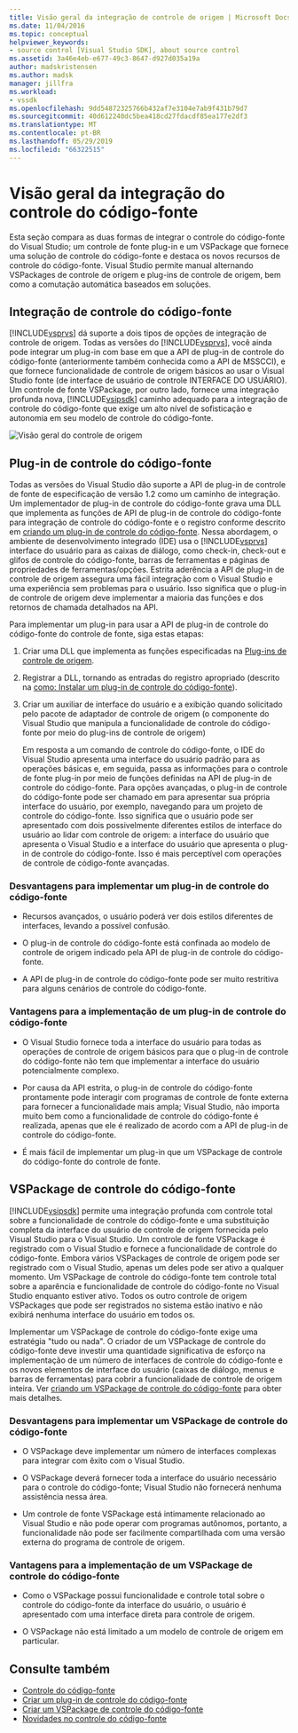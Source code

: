 ```yaml
---
title: Visão geral da integração de controle de origem | Microsoft Docs
ms.date: 11/04/2016
ms.topic: conceptual
helpviewer_keywords:
- source control [Visual Studio SDK], about source control
ms.assetid: 3a46e4eb-e677-49c3-8647-d927d035a19a
author: madskristensen
ms.author: madsk
manager: jillfra
ms.workload:
- vssdk
ms.openlocfilehash: 9dd54872325766b432af7e3104e7ab9f431b79d7
ms.sourcegitcommit: 40d612240dc5bea418cd27fdacdf85ea177e2df3
ms.translationtype: MT
ms.contentlocale: pt-BR
ms.lasthandoff: 05/29/2019
ms.locfileid: "66322515"
---
```

# <a name="source-control-integration-overview"></a>Visão geral da integração do controle do código-fonte
Esta seção compara as duas formas de integrar o controle do código-fonte do Visual Studio; um controle de fonte plug-in e um VSPackage que fornece uma solução de controle do código-fonte e destaca os novos recursos de controle do código-fonte. Visual Studio permite manual alternando VSPackages de controle de origem e plug-ins de controle de origem, bem como a comutação automática baseados em soluções.

## <a name="source-control-integration"></a>Integração de controle do código-fonte
 [!INCLUDE[vsprvs](../../code-quality/includes/vsprvs_md.md)] dá suporte a dois tipos de opções de integração de controle de origem. Todas as versões do [!INCLUDE[vsprvs](../../code-quality/includes/vsprvs_md.md)], você ainda pode integrar um plug-in com base em que a API de plug-in de controle do código-fonte (anteriormente também conhecida como a API de MSSCCI), e que fornece funcionalidade de controle de origem básicos ao usar o Visual Studio fonte (de interface de usuário de controle INTERFACE DO USUÁRIO). Um controle de fonte VSPackage, por outro lado, fornece uma integração profunda nova, [!INCLUDE[vsipsdk](../../extensibility/includes/vsipsdk_md.md)] caminho adequado para a integração de controle do código-fonte que exige um alto nível de sofisticação e autonomia em seu modelo de controle do código-fonte.

 ![Visão geral do controle de origem](../../extensibility/internals/media/sourcectnrloverview.gif "SourceCtnrlOverview")

## <a name="source-control-plug-in"></a>Plug-in de controle do código-fonte
 Todas as versões do Visual Studio dão suporte a API de plug-in de controle de fonte de especificação de versão 1.2 como um caminho de integração. Um implementador de plug-in de controle do código-fonte grava uma DLL que implementa as funções de API de plug-in de controle do código-fonte para integração de controle do código-fonte e o registro conforme descrito em [criando um plug-in de controle do código-fonte](../../extensibility/internals/creating-a-source-control-plug-in.md). Nessa abordagem, o ambiente de desenvolvimento integrado (IDE) usa o [!INCLUDE[vsprvs](../../code-quality/includes/vsprvs_md.md)] interface do usuário para as caixas de diálogo, como check-in, check-out e glifos de controle do código-fonte, barras de ferramentas e páginas de propriedades de ferramentas/opções. Estrita aderência a API de plug-in de controle de origem assegura uma fácil integração com o Visual Studio e uma experiência sem problemas para o usuário. Isso significa que o plug-in de controle de origem deve implementar a maioria das funções e dos retornos de chamada detalhados na API.

 Para implementar um plug-in para usar a API de plug-in de controle do código-fonte do controle de fonte, siga estas etapas:

1. Criar uma DLL que implementa as funções especificadas na [Plug-ins de controle de origem](../../extensibility/source-control-plug-ins.md).

2. Registrar a DLL, tornando as entradas do registro apropriado (descrito na [como: Instalar um plug-in de controle do código-fonte](../../extensibility/internals/how-to-install-a-source-control-plug-in.md)).

3. Criar um auxiliar de interface do usuário e a exibição quando solicitado pelo pacote de adaptador de controle de origem (o componente do Visual Studio que manipula a funcionalidade de controle do código-fonte por meio do plug-ins de controle de origem)

   Em resposta a um comando de controle do código-fonte, o IDE do Visual Studio apresenta uma interface do usuário padrão para as operações básicas e, em seguida, passa as informações para o controle de fonte plug-in por meio de funções definidas na API de plug-in de controle do código-fonte. Para opções avançadas, o plug-in de controle do código-fonte pode ser chamado em para apresentar sua própria interface do usuário, por exemplo, navegando para um projeto de controle do código-fonte. Isso significa que o usuário pode ser apresentado com dois possivelmente diferentes estilos de interface do usuário ao lidar com controle de origem: a interface do usuário que apresenta o Visual Studio e a interface do usuário que apresenta o plug-in de controle do código-fonte. Isso é mais perceptível com operações de controle de código-fonte avançadas.

### <a name="drawbacks-to-implementing-a-source-control-plug-in"></a>Desvantagens para implementar um plug-in de controle do código-fonte

- Recursos avançados, o usuário poderá ver dois estilos diferentes de interfaces, levando a possível confusão.

- O plug-in de controle do código-fonte está confinada ao modelo de controle de origem indicado pela API de plug-in de controle do código-fonte.

- A API de plug-in de controle do código-fonte pode ser muito restritiva para alguns cenários de controle do código-fonte.

### <a name="advantages-to-implementing-a-source-control-plug-in"></a>Vantagens para a implementação de um plug-in de controle do código-fonte

- O Visual Studio fornece toda a interface do usuário para todas as operações de controle de origem básicos para que o plug-in de controle do código-fonte não tem que implementar a interface do usuário potencialmente complexo.

- Por causa da API estrita, o plug-in de controle do código-fonte prontamente pode interagir com programas de controle de fonte externa para fornecer a funcionalidade mais ampla; Visual Studio, não importa muito bem como a funcionalidade de controle do código-fonte é realizada, apenas que ele é realizado de acordo com a API de plug-in de controle do código-fonte.

- É mais fácil de implementar um plug-in que um VSPackage de controle do código-fonte do controle de fonte.

## <a name="source-control-vspackage"></a>VSPackage de controle do código-fonte
 [!INCLUDE[vsipsdk](../../extensibility/includes/vsipsdk_md.md)] permite uma integração profunda com controle total sobre a funcionalidade de controle do código-fonte e uma substituição completa da interface do usuário de controle de origem fornecida pelo Visual Studio para o Visual Studio. Um controle de fonte VSPackage é registrado com o Visual Studio e fornece a funcionalidade de controle do código-fonte. Embora vários VSPackages de controle de origem pode ser registrado com o Visual Studio, apenas um deles pode ser ativo a qualquer momento. Um VSPackage de controle do código-fonte tem controle total sobre a aparência e funcionalidade de controle do código-fonte no Visual Studio enquanto estiver ativo. Todos os outro controle de origem VSPackages que pode ser registrados no sistema estão inativo e não exibirá nenhuma interface do usuário em todos os.

 Implementar um VSPackage de controle do código-fonte exige uma estratégia "tudo ou nada". O criador de um VSPackage de controle do código-fonte deve investir uma quantidade significativa de esforço na implementação de um número de interfaces de controle do código-fonte e os novos elementos de interface do usuário (caixas de diálogo, menus e barras de ferramentas) para cobrir a funcionalidade de controle de origem inteira. Ver [criando um VSPackage de controle do código-fonte](../../extensibility/internals/creating-a-source-control-vspackage.md) para obter mais detalhes.

### <a name="drawbacks-to-implementing-a-source-control-vspackage"></a>Desvantagens para implementar um VSPackage de controle do código-fonte

- O VSPackage deve implementar um número de interfaces complexas para integrar com êxito com o Visual Studio.

- O VSPackage deverá fornecer toda a interface do usuário necessário para o controle do código-fonte; Visual Studio não fornecerá nenhuma assistência nessa área.

- Um controle de fonte VSPackage está intimamente relacionado ao Visual Studio e não pode operar com programas autônomos, portanto, a funcionalidade não pode ser facilmente compartilhada com uma versão externa do programa de controle de origem.

### <a name="advantages-to-implementing-a-source-control-vspackage"></a>Vantagens para a implementação de um VSPackage de controle do código-fonte

- Como o VSPackage possui funcionalidade e controle total sobre o controle do código-fonte da interface do usuário, o usuário é apresentado com uma interface direta para controle de origem.

- O VSPackage não está limitado a um modelo de controle de origem em particular.

## <a name="see-also"></a>Consulte também
- [Controle do código-fonte](../../extensibility/internals/source-control.md)
- [Criar um plug-in de controle do código-fonte](../../extensibility/internals/creating-a-source-control-plug-in.md)
- [Criar um VSPackage de controle do código-fonte](../../extensibility/internals/creating-a-source-control-vspackage.md)
- [Novidades no controle do código-fonte](../../extensibility/internals/what-s-new-in-source-control.md)